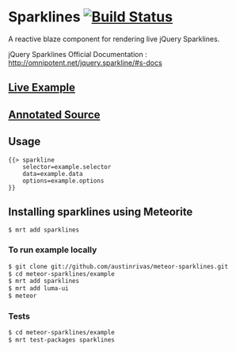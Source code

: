 Sparklines [![Build Status](https://travis-ci.org/austinrivas/meteor-sparklines.svg)](https://travis-ci.org/austinrivas/meteor-sparklines)
=================

A reactive blaze component for rendering live jQuery Sparklines.

jQuery Sparklines Official Documentation : http://omnipotent.net/jquery.sparkline/#s-docs

## [ Live Example ](http://sparklines.meteor.com)
## [ Annotated Source ](http://austinrivas.github.io/meteor-sparklines/)

## Usage
```
{{> sparkline
    selector=example.selector
    data=example.data
    options=example.options
}}
```

## Installing sparklines using Meteorite

```
$ mrt add sparklines
```

### To run example locally
``` sh
$ git clone git://github.com/austinrivas/meteor-sparklines.git
$ cd meteor-sparklines/example
$ mrt add sparklines
$ mrt add luma-ui
$ meteor
```

### Tests
``` sh
$ cd meteor-sparklines/example
$ mrt test-packages sparklines
```
